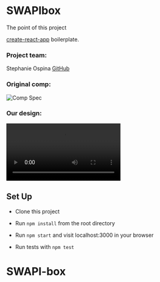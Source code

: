 # SWAPIbox

The point of this project 

[create-react-app](https://github.com/facebookincubator/create-react-app) boilerplate.

### Project team:


Stephanie Ospina [GitHub](https://github.com/sospinar21)  

### Original comp:

![Comp Spec]()  

### Our design:

![Project Screenshot](./src/assets/starwars.mov)

## Set Up

* Clone this project

* Run `npm install` from the root directory

* Run `npm start` and visit localhost:3000 in your browser

* Run tests with `npm test`
# SWAPI-box
